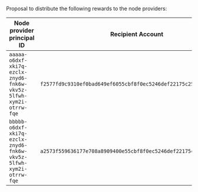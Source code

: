 Proposal to distribute the following rewards to the node providers:

| Node provider principal ID | Recipient Account | Amount |
| -------------------------- | ----------------- | ------ |
| `aaaaa-o6dxf-xki7q-ezclx-znyd6-fnk6w-vkv5z-5lfwh-xym2i-otrrw-fqe` | `f2577fd9c9310ef0bad649ef6055cbf8f0ec5246def22175c25360e7f44db1a7` | 123.45 ICP |
| `bbbbb-o6dxf-xki7q-ezclx-znyd6-fnk6w-vkv5z-5lfwh-xym2i-otrrw-fqe` | `a2573f559636177e708a8909400e55cbf8f0ec5246def22175c25360e7f44db` | 123.45 ICP |
